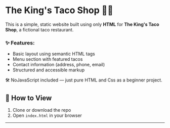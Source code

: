 # The King's Taco Shop 🌮👑

This is a simple, static website built using only **HTML** for **The King's Taco Shop**, a fictional taco restaurant.

### ✨ Features:
- Basic layout using semantic HTML tags
- Menu section with featured tacos
- Contact information (address, phone, email)
- Structured and accessible markup

🛠 NoJavaScript included — just pure HTML and Css as a beginner project.

## 🚀 How to View
1. Clone or download the repo
2. Open `index.html` in your browser

---
